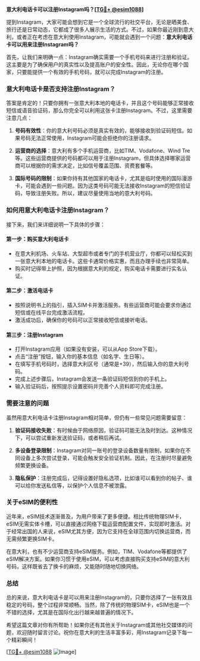 **意大利电话卡可以注册Instagram吗？[[TG💪+ @esim1088](https://t.me/s/esim1088)]**

提到Instagram，大家可能会想到它是一个全球流行的社交平台，无论是晒美食、旅行还是日常动态，它都成了很多人展示生活的方式。不过，如果你最近刚到意大利，或者正在考虑在意大利使用Instagram，可能就会遇到一个问题：**意大利电话卡可以用来注册Instagram吗？**

首先，让我们来明确一点：Instagram确实需要一个手机号码来进行注册和验证。这主要是为了确保用户的真实性以及提高账户的安全性。因此，无论你在哪个国家，只要能提供一个有效的手机号码，就可以完成Instagram的注册。

### **意大利电话卡是否支持注册Instagram？**

答案是肯定的！只要你拥有一张意大利本地的电话卡，并且这个号码能够正常接收短信或语音验证码，那么你完全可以利用这张卡注册Instagram。不过，这里需要注意几点：

1. **号码有效性**：你的意大利号码必须是真实有效的，能够接收到验证码短信。如果号码无法正常使用，Instagram可能会拒绝你的注册请求。
   
2. **运营商的选择**：意大利有多个手机运营商，比如TIM、Vodafone、Wind Tre等。这些运营商提供的号码都可以用于注册Instagram，但具体选择哪家运营商可以根据你的需求决定，比如信号覆盖范围、资费套餐等。

3. **国际号码的限制**：如果你持有其他国家的电话卡，尤其是临时使用的国际漫游卡，可能会遇到一些问题。因为这类号码可能无法接收Instagram的短信验证码，导致注册失败。所以，建议尽量使用当地的意大利号码。

### **如何用意大利电话卡注册Instagram？**

接下来，我们来详细说明一下具体的步骤：

#### **第一步：购买意大利电话卡**
- 在意大利机场、火车站、大型超市或者专门的手机营业厅，你都可以轻松买到一张意大利本地的电话卡。这些卡通常价格实惠，而且办理手续也非常简单。
- 购买时记得带上护照，因为根据意大利的规定，购买电话卡需要进行实名认证。

#### **第二步：激活电话卡**
- 按照说明书上的指引，插入SIM卡并激活服务。有些运营商可能会要求你通过短信或在线平台完成激活流程。
- 激活成功后，确保你的号码可以正常接收短信或接听电话。

#### **第三步：注册Instagram**
- 打开Instagram应用（如果没有安装，可以从App Store下载）。
- 点击“注册”按钮，输入你的基本信息（如名字、生日等）。
- 在填写手机号码时，选择意大利区号（通常是+39），然后输入你的意大利号码。
- 完成上述步骤后，Instagram会发送一条验证码短信到你的手机上。
- 输入验证码后，按照提示设置密码并完善个人资料即可完成注册。

### **需要注意的问题**

虽然用意大利电话卡注册Instagram相对简单，但仍有一些常见问题需要留意：

1. **验证码接收失败**：有时候由于网络原因，验证码可能无法及时到达。这种情况下，可以尝试重新发送验证码，或者稍后再试。

2. **多设备登录限制**：Instagram对同一账号的登录设备数量有限制，如果你在不同设备上多次尝试登录，可能会触发安全验证机制。因此，在注册时尽量避免频繁更换设备。

3. **隐私保护**：注册完成后，记得设置好隐私选项，比如谁可以看到你的帖子、谁可以给你发送私信等，以保护个人信息不被泄露。

### **关于eSIM的便利性**

近年来，eSIM技术逐渐普及，为用户带来了更多便捷。相比传统物理SIM卡，eSIM无需实体卡槽，可以直接通过网络下载运营商配置文件，实现即时激活。对于经常出国的人来说，eSIM尤其方便，因为它支持在全球范围内切换运营商，而无需频繁更换SIM卡。

在意大利，也有不少运营商支持eSIM服务。例如，TIM、Vodafone等都提供了eSIM解决方案。如果你习惯于使用eSIM，可以考虑直接购买支持eSIM的意大利号码，这样既省去了换卡的麻烦，又能随时随地切换网络。

### **总结**

总的来说，意大利电话卡是可以用来注册Instagram的，只要你选择了一张有效且稳定的号码，整个过程非常顺畅。当然，除了传统的物理SIM卡，eSIM也是一个不错的选择，尤其是在国际化出行越来越普遍的情况下。

希望这篇文章对你有所帮助！如果你还有其他关于Instagram或其他社交媒体的问题，欢迎随时留言讨论。祝你在意大利的生活丰富多彩，用Instagram记录下每一个精彩瞬间！

[[TG💪+ @esim1088](https://t.me/s/esim1088) ![Image](https://i.postimg.cc/4NQfJmqS/Snipaste-2025-05-13-00-14-12.png)]